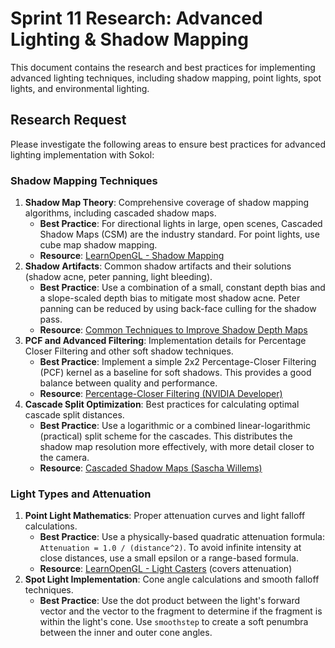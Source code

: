 # Sprint 11 Research: Advanced Lighting & Shadow Mapping

This document contains the research and best practices for implementing advanced lighting techniques, including shadow mapping, point lights, spot lights, and environmental lighting.

## Research Request

Please investigate the following areas to ensure best practices for advanced lighting implementation with Sokol:

### Shadow Mapping Techniques
1.  **Shadow Map Theory**: Comprehensive coverage of shadow mapping algorithms, including cascaded shadow maps.
    *   **Best Practice**: For directional lights in large, open scenes, Cascaded Shadow Maps (CSM) are the industry standard. For point lights, use cube map shadow mapping.
    *   **Resource**: [LearnOpenGL - Shadow Mapping](https://learnopengl.com/Advanced-Lighting/Shadows/Shadow-Mapping)
2.  **Shadow Artifacts**: Common shadow artifacts and their solutions (shadow acne, peter panning, light bleeding).
    *   **Best Practice**: Use a combination of a small, constant depth bias and a slope-scaled depth bias to mitigate most shadow acne. Peter panning can be reduced by using back-face culling for the shadow pass.
    *   **Resource**: [Common Techniques to Improve Shadow Depth Maps](https://docs.microsoft.com/en-us/windows/win32/dxtecharts/common-techniques-to-improve-shadow-depth-maps)
3.  **PCF and Advanced Filtering**: Implementation details for Percentage Closer Filtering and other soft shadow techniques.
    *   **Best Practice**: Implement a simple 2x2 Percentage-Closer Filtering (PCF) kernel as a baseline for soft shadows. This provides a good balance between quality and performance.
    *   **Resource**: [Percentage-Closer Filtering (NVIDIA Developer)](https://developer.nvidia.com/gpugems/gpugems/part-ii-lighting-and-shadows/chapter-11-shadow-map-antialiasing)
4.  **Cascade Split Optimization**: Best practices for calculating optimal cascade split distances.
    *   **Best Practice**: Use a logarithmic or a combined linear-logarithmic (practical) split scheme for the cascades. This distributes the shadow map resolution more effectively, with more detail closer to the camera.
    *   **Resource**: [Cascaded Shadow Maps (Sascha Willems)](https://saschawillems.de/blog/2016/03/02/cascaded-shadow-mapping/)

### Light Types and Attenuation
1.  **Point Light Mathematics**: Proper attenuation curves and light falloff calculations.
    *   **Best Practice**: Use a physically-based quadratic attenuation formula: `Attenuation = 1.0 / (distance^2)`. To avoid infinite intensity at close distances, use a small epsilon or a range-based formula.
    *   **Resource**: [LearnOpenGL - Light Casters](https://learnopengl.com/Advanced-Lighting/Light-casters) (covers attenuation)
2.  **Spot Light Implementation**: Cone angle calculations and smooth falloff techniques.
    *   **Best Practice**: Use the dot product between the light's forward vector and the vector to the fragment to determine if the fragment is within the light's cone. Use `smoothstep` to create a soft penumbra between the inner and outer cone angles.
